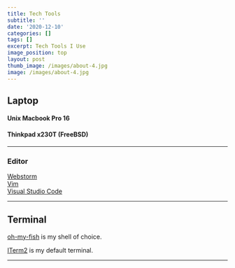 ```yaml
---
title: Tech Tools
subtitle: ''
date: '2020-12-10'
categories: []
tags: []
excerpt: Tech Tools I Use
image_position: top
layout: post
thumb_image: /images/about-4.jpg
image: /images/about-4.jpg
---
```

## Laptop
#### Unix Macbook Pro 16
#### Thinkpad x230T (FreeBSD)

----

### Editor
  <a href="https://www.jetbrains.com/webstorm/">Webstorm</a>
 <br><a href="https://www.vim.org/">Vim</a></br>
 <a href="https://code.visualstudio.com/">Visual Studio Code</a>
 
 
 ---
 
 ## Terminal
 
[oh-my-fish] is my shell of choice.
 
[ITerm2] is my default terminal.
 
 ---
 
 [oh-my-fish]:https://github.com/oh-my-fish/oh-my-fish
 [ITerm2]:https://iterm2.com/
